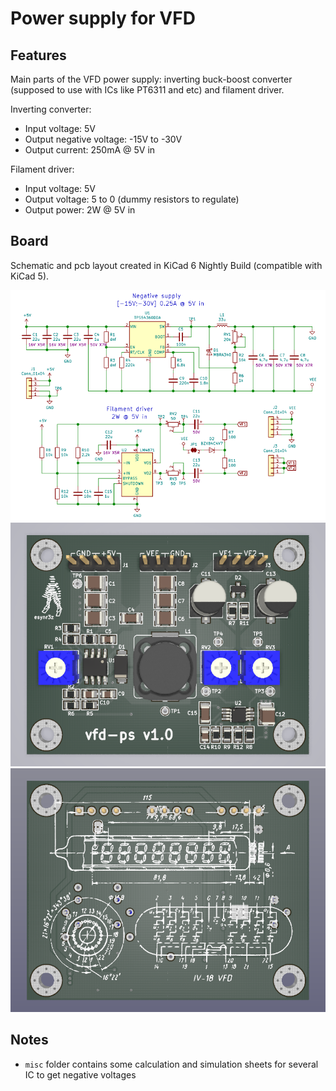 # Power supply for VFD

## Features

Main parts of the VFD power supply: inverting buck-boost converter (supposed to use with ICs like PT6311 and etc) and filament driver.

Inverting converter:

* Input voltage: 5V
* Output negative voltage: -15V to -30V
* Output current: 250mA @ 5V in

Filament driver:

* Input voltage: 5V
* Output voltage: 5 to 0 (dummy resistors to regulate)
* Output power: 2W @ 5V in

## Board

Schematic and pcb layout created in KiCad 6 Nightly Build (compatible with KiCad 5).

![schematic](img/sch.png)
![pcb top](img/pcb_top.png)
![pcb bottom](img/pcb_bot.png)

## Notes

* ```misc``` folder contains some calculation and simulation sheets for several IC to get negative voltages